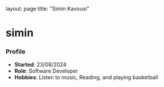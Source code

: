 layout: page
title: "Simin Kavousi"
# simin
### Profile
- **Started**: 23/08/2024
- **Role**: Software Developer
- **Hobbies**: Listen to music, Reading, and playing basketball
